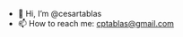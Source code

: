 - 👋 Hi, I’m @cesartablas
- 📫 How to reach me: cptablas@gmail.com

<!---
cesartablas/cesartablas is a ✨ special ✨ repository because its `README.md` (this file) appears on your GitHub profile.
You can click the Preview link to take a look at your changes.
--->
